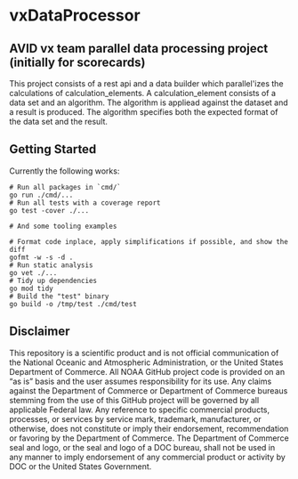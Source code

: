 # vxDataProcessor

## AVID vx team parallel data processing project (initially for scorecards)

This project consists of a rest api and a data builder which parallel'izes the calculations
of calculation_elements. A calculation_element consists of a data set and an algorithm.
The algorithm is appliead against the dataset and a result is produced. The algorithm specifies
both the expected format of the data set and the result.

## Getting Started

Currently the following works:

```shell
# Run all packages in `cmd/`
go run ./cmd/...
# Run all tests with a coverage report
go test -cover ./...

# And some tooling examples

# Format code inplace, apply simplifications if possible, and show the diff
gofmt -w -s -d .
# Run static analysis
go vet ./...
# Tidy up dependencies
go mod tidy
# Build the "test" binary
go build -o /tmp/test ./cmd/test
```

## Disclaimer

This repository is a scientific product and is not official communication of the
National Oceanic and Atmospheric Administration, or the United States Department
of Commerce. All NOAA GitHub project code is provided on an “as is” basis and
the user assumes responsibility for its use. Any claims against the Department
of Commerce or Department of Commerce bureaus stemming from the use of this
GitHub project will be governed by all applicable Federal law. Any reference to
specific commercial products, processes, or services by service mark, trademark,
manufacturer, or otherwise, does not constitute or imply their endorsement,
recommendation or favoring by the Department of Commerce. The Department of
Commerce seal and logo, or the seal and logo of a DOC bureau, shall not be used
in any manner to imply endorsement of any commercial product or activity by DOC
or the United States Government.
